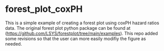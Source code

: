 # forest_plot_coxPH
This is a simple example of creating a forest plot using coxPH hazard ratios data.
The original forest plot python package can be found at (https://github.com/LSYS/forestplot/tree/main/examples). 
This repo added some revisions so that the user can more easily modifiy the figure as needed. 
